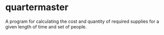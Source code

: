 # quartermaster
A program for calculating the cost and quantity of required supplies for a given length of time and set of people.
